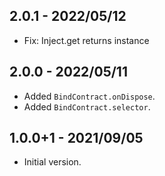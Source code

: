 ## 2.0.1 - 2022/05/12

- Fix: Inject.get returns instance

## 2.0.0 - 2022/05/11

- Added `BindContract.onDispose`.
- Added `BindContract.selector`.

## 1.0.0+1 - 2021/09/05

- Initial version.
